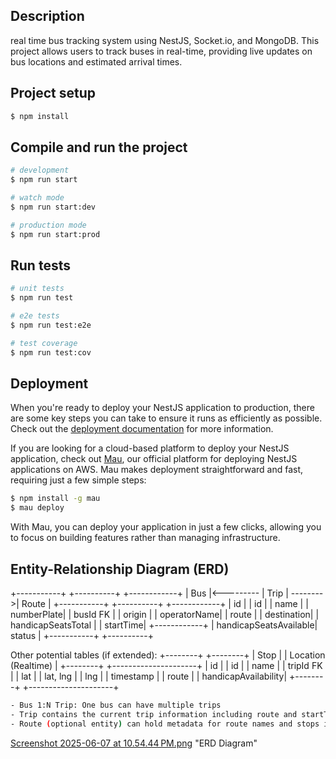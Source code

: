 ## Description

real time bus tracking system using NestJS, Socket.io, and MongoDB. This project allows users to track buses in real-time, providing live updates on bus locations and estimated arrival times.
## Project setup

```bash
$ npm install
```

## Compile and run the project

```bash
# development
$ npm run start

# watch mode
$ npm run start:dev

# production mode
$ npm run start:prod
```

## Run tests

```bash
# unit tests
$ npm run test

# e2e tests
$ npm run test:e2e

# test coverage
$ npm run test:cov
```

## Deployment

When you're ready to deploy your NestJS application to production, there are some key steps you can take to ensure it runs as efficiently as possible. Check out the [deployment documentation](https://docs.nestjs.com/deployment) for more information.

If you are looking for a cloud-based platform to deploy your NestJS application, check out [Mau](https://mau.nestjs.com), our official platform for deploying NestJS applications on AWS. Mau makes deployment straightforward and fast, requiring just a few simple steps:

```bash
$ npm install -g mau
$ mau deploy
```

With Mau, you can deploy your application in just a few clicks, allowing you to focus on building features rather than managing infrastructure.

## Entity-Relationship Diagram (ERD)
+-----------+           +----------+          +------------+
|   Bus     |<--------- |  Trip    | -------->|  Route     |
+-----------+           +----------+          +------------+
| id        |           | id       |          | name       |
| numberPlate|          | busId FK |          | origin     |
| operatorName|         | route    |          | destination|
| handicapSeatsTotal |  | startTime|          +------------+
| handicapSeatsAvailable| status   |
+-----------+           +----------+

Other potential tables (if extended):
+--------+       +--------+
| Stop   |       | Location (Realtime) |
+--------+       +---------------------+
| id     |       | id                  |
| name   |       | tripId FK           |
| lat    |       | lat, lng            |
| lng    |       | timestamp           |
| route  |       | handicapAvailability|
+--------+       +---------------------+

```sh
- Bus 1:N Trip: One bus can have multiple trips
- Trip contains the current trip information including route and startTime
- Route (optional entity) can hold metadata for route names and stops if you expand
```
[Screenshot 2025-06-07 at 10.54.44 PM.png](../../Desktop/Screenshot%202025-06-07%20at%2010.54.44%E2%80%AFPM.png) "ERD Diagram"
